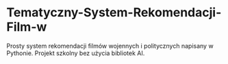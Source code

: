 # Tematyczny-System-Rekomendacji-Film-w
Prosty system rekomendacji filmów wojennych i politycznych napisany w Pythonie. Projekt szkolny bez użycia bibliotek AI.
